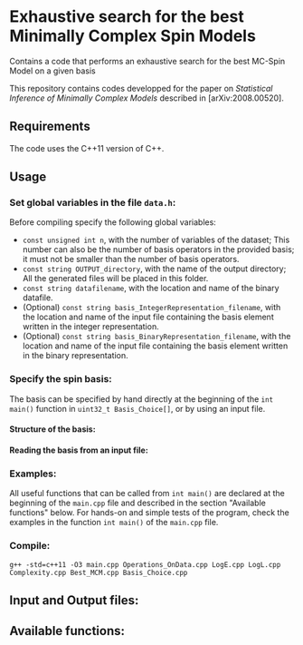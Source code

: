 # Exhaustive search for the best Minimally Complex Spin Models
Contains a code that performs an exhaustive search for the best MC-Spin Model on a given basis

This repository contains codes developped for the paper on *Statistical Inference of Minimally Complex Models* described in [arXiv:2008.00520].

## Requirements

The code uses the C++11 version of C++.

## Usage

### Set global variables in the file `data.h`:

Before compiling specify the following global variables:
 - `const unsigned int n`, with the number of variables of the dataset; This number can also be the number of basis operators in the provided basis; it must not be smaller than the number of basis operators.
 - `const string OUTPUT_directory`, with the name of the output directory; All the generated files will be placed in this folder.
 - `const string datafilename`, with the location and name of the binary datafile.
 - (Optional) `const string basis_IntegerRepresentation_filename`, with the location and name of the input file containing the basis element written in the integer representation.
 - (Optional) `const string basis_BinaryRepresentation_filename`,  with the location and name of the input file containing the basis element written in the binary representation.

### Specify the spin basis:

The basis can be specified by hand directly at the beginning of the `int main()` function in `uint32_t Basis_Choice[]`, or by using an input file.

#### Structure of the basis:

#### Reading the basis from an input file:

### Examples:

All useful functions that can be called from `int main()` are declared at the beginning of the `main.cpp` file and described in the section "Available functions" below. For hands-on and simple tests of the program, check the examples in the function `int main()` of the `main.cpp` file.

### Compile:

`g++ -std=c++11 -O3 main.cpp Operations_OnData.cpp LogE.cpp LogL.cpp Complexity.cpp Best_MCM.cpp Basis_Choice.cpp`

## Input and Output files:

## Available functions:



